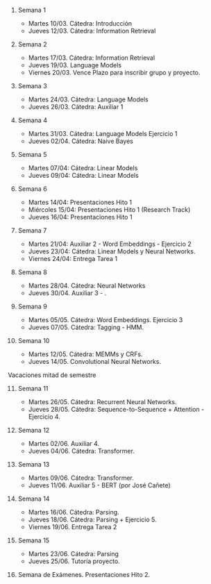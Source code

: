 

1. Semana 1
	
   * Martes 10/03. Cátedra: Introducción
   * Jueves 12/03. Cátedra: Information Retrieval
   
2. Semana 2
	 	
    * Martes 17/03. Cátedra:  Information Retrieval
    * Jueves 19/03. Language Models 
    * Viernes 20/03. Vence Plazo para inscribir grupo y proyecto.
    
3. Semana 3

     * Martes 24/03. Cátedra: Language Models
     * Jueves 26/03. Cátedra: Auxiliar 1  

4. Semana 4

    * Martes 31/03. Cátedra: Language Models Ejercicio 1
    * Jueves 02/04. Cátedra:  Naive Bayes

5. Semana 5

     * Martes 07/04: Cátedra:  Linear Models
     * Jueves 09/04: Cátedra:  Linear Models  


6. Semana 6

     * Martes 14/04: Presentaciones Hito 1
     * Miércoles 15/04: Presentaciones Hito 1 (Research Track)
     * Jueves 16/04: Presentaciones Hito 1


7. Semana 7

     * Martes 21/04: Auxiliar 2 - Word Embeddings - Ejercicio 2
     * Jueves 23/04: Cátedra:  Linear Models y Neural Networks.
     * Viernes 24/04: Entrega Tarea 1

8. Semana 8

     * Martes 28/04. Cátedra:  Neural Networks 
     * Jueves 30/04. Auxiliar 3 - .

9. Semana 9

     * Martes 05/05. Cátedra: Word Embeddings.  Ejercicio 3
     * Jueves 07/05. Cátedra:  Tagging - HMM. 

10. Semana 10

     * Martes 12/05. Cátedra:  MEMMs y CRFs. 
     * Jueves 14/05.  Convolutional Neural Networks. 

Vacaciones mitad de semestre

11. Semana 11

      * Martes 26/05.  Cátedra: Recurrent Neural Networks.  
      * Jueves 28/05. Cátedra: Sequence-to-Sequence + Attention - Ejercicio 4.
12. Semana 12

      * Martes 02/06. Auxiliar 4. 
      * Jueves 04/06. Cátedra: Transformer.

13. Semana 13

      * Martes 09/06. Cátedra: Transformer. 
      * Jueves 11/06. Auxiliar 5 - BERT (por José Cañete)   

14. Semana 14

      * Martes 16/06. Cátedra: Parsing.  
      * Jueves 18/06. Cátedra: Parsing + Ejercicio 5.   
      * Viernes 19/06. Entrega Tarea 2

15. Semana 15

      * Martes 23/06. Cátedra: Parsing
      * Jueves 25/06. Tutoría proyecto.
      
16. Semana de Exámenes. Presentaciones Hito 2.       


